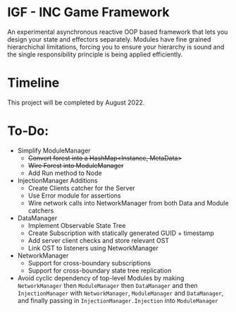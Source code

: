 # IGF - INC Game Framework

An experimental asynchronous reactive OOP based framework that lets you design your state and effectors separately. Modules have fine grained hierarchichal limitations, forcing you to ensure your hierarchy is sound and the single responsibility principle is being applied efficiently.

# Timeline

This project will be completed by August 2022.

# To-Do:

- Simplify ModuleManager
  - ~~Convert forest into a HashMap<Instance, MetaData>~~
  - ~~Wire Forest into ModuleManager~~
  - Add Run method to Node
- InjectionManager Additions
  - Create Clients catcher for the Server
  - Use Error module for assertions
  - Wire network calls into NetworkManager from both Data and Module catchers
- DataManager
  - Implement Observable State Tree
  - Create Subscription with statically generated GUID + timestamp
  - Add server client checks and store relevant OST
  - Link OST to listeners using NetworkManager
- NetworkManager
  - Support for cross-boundary subscriptions
  - Support for cross-boundary state tree replication
- Avoid cyclic dependency of top-level Modules by making `NetworkManager` then `ModuleManager` then `DataManager` and then `InjectionManager` with `NetworkManager`, `ModuleManager` and `DataManager`, and finally passing in `InjectionManager.Injection` into `ModuleManager`
